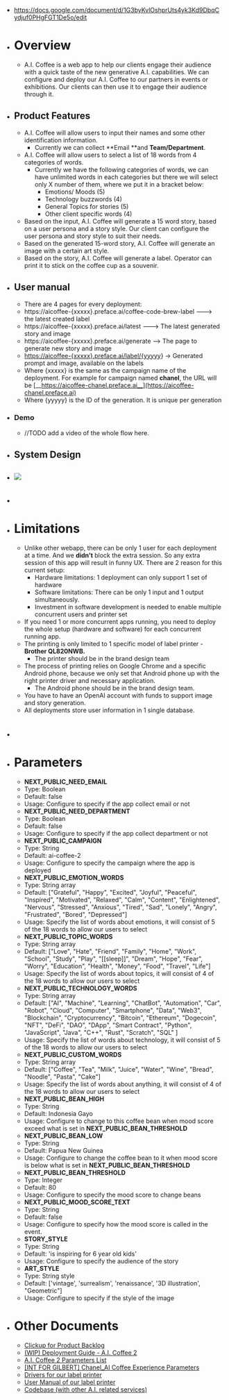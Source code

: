 - https://docs.google.com/document/d/1G3byKvlOshprUts4yk3Kd9DbqCydjuf0PHgFGT1De5o/edit
- # Overview
    - A.I. Coffee is a web app to help our clients engage their audience with a quick taste of the new generative A.I. capabilities. We can configure and deploy our A.I. Coffee to our partners in events or exhibitions. Our clients can then use it to engage their audience through it.
- ## Product Features
    - A.I. Coffee will allow users to input their names and some other identification information.
        - Currently we can collect **Email **and **Team/Department**.
    - A.I. Coffee will allow users to select a list of 18 words from 4 categories of words.
        - Currently we have the following categories of words, we can have unlimited words in each categories but there we will select only X number of them, where we put it in a bracket below:
            - Emotions/ Moods (5)
            - Technology buzzwords (4)
            - General Topics for stories (5)
            - Other client specific words (4)
    - Based on the input, A.I. Coffee will generate a 15 word story, based on a user persona and a story style. Our client can configure the user persona and story style to suit their needs.
    - Based on the generated 15-word story, A.I. Coffee will generate an image with a certain art style.
    - Based on the story, A.I. Coffee will generate a label. Operator can print it to stick on the coffee cup as a souvenir.
- ## User manual
    - There are 4 pages for every deployment:
    - https://aicoffee-{xxxxx}.preface.ai/coffee-code-brew-label ---> the latest created label
    - https://aicoffee-{xxxxx}.preface.ai/latest ---> The latest generated story and image
    - https://aicoffee-{xxxxx}.preface.ai/generate --> The page to generate new story and image
    - [https://aicoffee-{xxxxx}.preface.ai/label/{yyyyy](about:blank)} → Generated prompt and image, available on the labels
    - Where {xxxxx} is the same as the campaign name of the deployment. For example for campaign named __chanel__, the URL will be [__https://aicoffee-chanel.preface.ai__](https://aicoffee-chanel.preface.ai)
    - Where {yyyyy} is the ID of the generation. It is unique per generation
- ### Demo
    - //TODO add a video of the whole flow here.
- ## System Design
- ## ![](https://lh4.googleusercontent.com/bksMbRzBq5hkxsroQFJBBNjJn8Q9J3PP-_v3Lij2NaIJEn1mbk8h3jovilG-5gLbPZO1wf_HwxO_9P2BxloJSV3roxBhlBLa9HaLu5P_7iqBdv2YTaWBeiE1tweYkuJsiRkJpLGG4Eb8aacI4vCdQAI)
- # 
- # Limitations
    - Unlike other webapp, there can be only 1 user for each deployment at a time. And we **didn’t** block the extra session. So any extra session of this app will result in funny UX. There are 2 reason for this current setup:
        - Hardware limitations: 1 deployment can only support 1 set of hardware
        - Software limitations: There can be only 1 input and 1 output simultaneously.
        - Investment in software development is needed to enable multiple concurrent users and printer set
    - If you need 1 or more concurrent apps running, you need to deploy the whole setup (hardware and software) for each concurrent running app.
    - The printing is only limited to 1 specific model of label printer - **Brother QL820NWB.**
        - The printer should be in the brand design team
    - The process of printing relies on Google Chrome and a specific Android phone, because we only set that Android phone up with the right printer driver and necessary application.
        - The Android phone should be in the brand design team.
    - You have to have an OpenAI account with funds to support image and story generation.
    - All deployments store user information in 1 single database.
- # 
- # Parameters
    - __NEXT_PUBLIC_NEED_EMAIL__
    - Type: Boolean
    - Default: false
    - Usage: Configure to specify if the app collect email or not
    - __NEXT_PUBLIC_NEED_DEPARTMENT__
    - Type: Boolean
    - Default: false
    - Usage: Configure to specify if the app collect department or not
    - __NEXT_PUBLIC_CAMPAIGN__
    - Type: String
    - Default: ai-coffee-2
    - Usage: Configure to specify the campaign where the app is deployed
    - __NEXT_PUBLIC_EMOTION_WORDS__
    - Type: String array
    - Default: ["Grateful", "Happy", "Excited", "Joyful", "Peaceful", "Inspired", "Motivated", "Relaxed", "Calm", "Content", "Enlightened", "Nervous", "Stressed", "Anxious", "Tired", "Sad", "Lonely", "Angry", "Frustrated", "Bored", "Depressed"]
    - Usage: Specify the list of words about emotions, it will consist of 5 of the 18 words to allow our users to select
    - __NEXT_PUBLIC_TOPIC_WORDS__
    - Type: String array
    - Default: ["Love", "Hate", "Friend", "Family", "Home", "Work", "School", "Study", "Play", "[[sleep]]", "Dream", "Hope", "Fear", "Worry", "Education", "Health", "Money", "Food", "Travel", "Life"]
    - Usage: Specify the list of words about topics, it will consist of 4 of the 18 words to allow our users to select
    - __NEXT_PUBLIC_TECHNOLOGY_WORDS__
    - Type: String array
    - Default: ["AI", "Machine", "Learning", "ChatBot", "Automation", "Car", "Robot", "Cloud", "Computer", "Smartphone", "Data", "Web3", "Blockchain", "Cryptocurrency", "Bitcoin", "Ethereum", "Dogecoin", "NFT", "DeFi", "DAO", "DApp", "Smart Contract", "Python", "JavaScript", "Java", "C++", "Rust", "Scratch", "SQL" ]
    - Usage: Specify the list of words about technology, it will consist of 5 of the 18 words to allow our users to select
    - __NEXT_PUBLIC_CUSTOM_WORDS__
    - Type: String array
    - Default: ["Coffee", "Tea", "Milk", "Juice", "Water", "Wine", "Bread", "Noodle", "Pasta", "Cake"]
    - Usage: Specify the list of words about anything, it will consist of 4 of the 18 words to allow our users to select
    - __NEXT_PUBLIC_BEAN_HIGH__
    - Type: String
    - Default: Indonesia Gayo
    - Usage: Configure to change to this coffee bean when mood score exceed what is set in __NEXT_PUBLIC_BEAN_THRESHOLD__
    - __NEXT_PUBLIC_BEAN_LOW__
    - Type: String
    - Default: Papua New Guinea
    - Usage: Configure to change the coffee bean to it when mood score is below what is set in __NEXT_PUBLIC_BEAN_THRESHOLD__
    - __NEXT_PUBLIC_BEAN_THRESHOLD__
    - Type: Integer
    - Default: 80
    - Usage: Configure to specify the mood score to change beans
    - __NEXT_PUBLIC_MOOD_SCORE_TEXT__
    - Type: String
    - Default: false
    - Usage: Configure to specify how the mood score is called in the event.
    - __STORY_STYLE__
    - Type: String
    - Default: 'is inspiring for 6 year old kids'
    - Usage: Configure to specify the audience of the story
    - __ART_STYLE__
    - Type: String style
    - Default: ['vintage', 'surrealism', 'renaissance', '3D illustration', "Geometric"]
    - Usage: Configure to specify if the style of the image
- # Other Documents
    - [Clickup for Product Backlog](https://app.clickup.com/3826457/v/li/900801795773)
    - [(WIP) Deployment Guide - A.I. Coffee 2](https://docs.google.com/document/u/0/d/1ebPX7E4CoRANoeDbRR8qvzdSD4l_uucEpBNJSo9Y--w/edit)
    - [A.I. Coffee 2 Parameters List](https://docs.google.com/spreadsheets/u/0/d/1RAKPBzdDIwY7XuRBX8KBO9a-eFhQA3eFi7H6fqKsqZk/edit)
    - [[INT FOR GILBERT] Chanel_AI Coffee Experience Parameters](https://docs.google.com/document/u/0/d/1CadHy5gZ63SH2WNxEWa_6rDSmBmOiOYUmRB_y9YemNY/edit)
    - [Drivers for our label printer](https://support.brother.com/g/b/downloadtop.aspx?c=us&lang=en&prod=lpql820nwbeus)
    - [User Manual of our label printer](https://www.brother.com.hk/en/ql820nwb.html#support-downloads)
    - [Codebase (with other A.I. related services)](https://github.com/preface-ai/ai-services)
